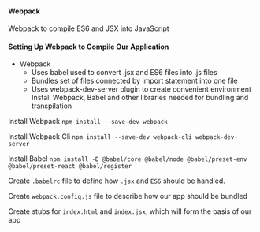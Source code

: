 #### Webpack
Webpack to compile ES6 and JSX into JavaScript

#### Setting Up Webpack to Compile Our Application

- Webpack
  - Uses babel used to convert .jsx and ES6 files into .js files
  - Bundles set of files connected by import statement into one file
  - Uses webpack-dev-server plugin to create convenient environment
Install Webpack, Babel and other libraries needed for bundling and transpilation
    
Install Webpack `npm install --save-dev webpack`

Install Webpack Cli `npm install --save-dev webpack-cli webpack-dev-server`

Install Babel `npm install -D @babel/core @babel/node @babel/preset-env @babel/preset-react @babel/register` 

Create `.babelrc` file to define how `.jsx` and `ES6` should be handled.

Create `webpack.config.js` file to describe how our app should be bundled

Create stubs for `index.html` and `index.jsx`, which will form the basis of our app